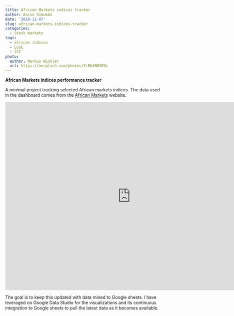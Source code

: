 ```yaml
---
title: African Markets indices tracker
author: Aaron Simumba
date: '2018-11-07'
slug: african-markets-indices-tracker
categories:
  - Stock markets
tags:
  - african indices
  - LuSE
  - JSI
photo:
  author: Markus Winkler
  url: https://unsplash.com/photos/IrRbSND5EUc
---
```


<!--more-->

**African Markets indices performance tracker**

A minimal project tracking selected African markets indices. The data used in the dashboard comes from the [African Markets](https://www.african-markets.com/en/) website.


<iframe width="800" height="600" src="https://datastudio.google.com/embed/reporting/1EkIf3HbqrihSiUbMU27YrZODYGk6n61f/page/Afub" frameborder="0" style="border:0" allowfullscreen  allowtransparency></iframe>

The goal is to keep this updated with data mined to Google sheets. I have leveraged on Google Data Studio for the visualizations and its continuous integration to Google sheets to pull the latest data as it becomes available.
